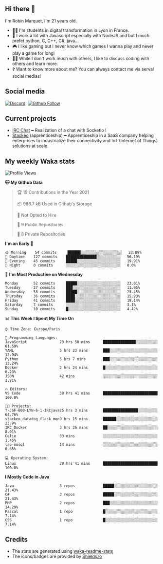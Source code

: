 ## Hi there 👋

I'm Robin Marquet, I'm 21 years old.

- 👨‍💻 I'm students in digital transformation in Lyon in France.
- 🌱 I work a lot with Javascript especially with NodeJS and but I much prefet python, C, C++, C#, java...
- 🎮 I like gaming but I never know which games I wanna play and never play a game for long!
- 👯‍♀️ While I don't work much with others, I like to discuss coding with others and learn more.
- ❓ Want to know more about me? You can always contact me via serval social medias!

## Social media

[![Discord](https://img.shields.io/discord/759460462105854022?label=rmarquet%232048&style=for-the-badge&logo=discord&logoColor=ffffff)](https://github.com/rmarquet21)
‎‎ [![Github Follow](https://img.shields.io/github/followers/rmarquet21?logo=github&logoColor=ffffff&style=for-the-badge)](https://github.com/rmarquet21)

## Current projects

- [IRC Chat](https://socket.io/) ━ Realization of a chat with Socketio !
- [Stackeo](https://www.stackeo.io/) (apprenticeship) ━ Apprenticeship in a SaaS company helping enterprises to industrialize their connectivity and IoT (Internet of Things) solutions at scale.

## My weekly Waka stats

<!--START_SECTION:waka-->
![Profile Views](http://img.shields.io/badge/Profile%20Views-217-blue)

**🐱 My Github Data** 

> 🏆 15 Contributions in the Year 2021
 > 
> 📦 986.7 kB Used in Github's Storage 
 > 
> 🚫 Not Opted to Hire
 > 
> 📜 9 Public Repositories 
 > 
> 🔑 8 Private Repositories  
 > 
**I'm an Early 🐤** 

```text
🌞 Morning    54 commits     ██████░░░░░░░░░░░░░░░░░░░   23.89% 
🌆 Daytime    127 commits    ██████████████░░░░░░░░░░░   56.19% 
🌃 Evening    45 commits     █████░░░░░░░░░░░░░░░░░░░░   19.91% 
🌙 Night      0 commits      ░░░░░░░░░░░░░░░░░░░░░░░░░   0.0%

```
📅 **I'm Most Productive on Wednesday** 

```text
Monday       52 commits     █████░░░░░░░░░░░░░░░░░░░░   23.01% 
Tuesday      27 commits     ███░░░░░░░░░░░░░░░░░░░░░░   11.95% 
Wednesday    53 commits     █████░░░░░░░░░░░░░░░░░░░░   23.45% 
Thursday     36 commits     ████░░░░░░░░░░░░░░░░░░░░░   15.93% 
Friday       41 commits     ████░░░░░░░░░░░░░░░░░░░░░   18.14% 
Saturday     7 commits      ░░░░░░░░░░░░░░░░░░░░░░░░░   3.1% 
Sunday       10 commits     █░░░░░░░░░░░░░░░░░░░░░░░░   4.42%

```


📊 **This Week I Spent My Time On** 

```text
⌚︎ Time Zone: Europe/Paris

💬 Programming Languages: 
JavaScript               23 hrs 50 mins      ███████████████░░░░░░░░░░   61.59% 
YAML                     5 hrs 23 mins       ███░░░░░░░░░░░░░░░░░░░░░░   13.94% 
Python                   5 hrs 7 mins        ███░░░░░░░░░░░░░░░░░░░░░░   13.24% 
Docker                   2 hrs 24 mins       █░░░░░░░░░░░░░░░░░░░░░░░░   6.23% 
JSON                     42 mins             ░░░░░░░░░░░░░░░░░░░░░░░░░   1.81%

🔥 Editors: 
VS Code                  38 hrs 41 mins      █████████████████████████   100.0%

🐱‍💻 Projects: 
T-JSF-600-LYN-6-1-IRCjava25 hrs 3 mins       ████████████████░░░░░░░░░   64.76% 
stackeo_datadog_flask_mon9 hrs 15 mins       ██████░░░░░░░░░░░░░░░░░░░   23.9% 
IRC_Docker               3 hrs 26 mins       ██░░░░░░░░░░░░░░░░░░░░░░░   8.91% 
Celie                    33 mins             ░░░░░░░░░░░░░░░░░░░░░░░░░   1.45% 
lab-nosql                14 mins             ░░░░░░░░░░░░░░░░░░░░░░░░░   0.65%

💻 Operating System: 
Linux                    38 hrs 41 mins      █████████████████████████   100.0%

```

**I Mostly Code in Java** 

```text
Java                     3 repos             █████░░░░░░░░░░░░░░░░░░░░   21.43% 
C#                       3 repos             █████░░░░░░░░░░░░░░░░░░░░   21.43% 
PHP                      2 repos             ███░░░░░░░░░░░░░░░░░░░░░░   14.29% 
Pascal                   1 repo              █░░░░░░░░░░░░░░░░░░░░░░░░   7.14% 
CSS                      1 repo              █░░░░░░░░░░░░░░░░░░░░░░░░   7.14%

```



<!--END_SECTION:waka-->

## Credits

- The stats are generated using [waka-readme-stats](https://github.com/anmol098/waka-readme-stats)
- The icons/badges are provided by [Shields.io](https://shields.io/)

